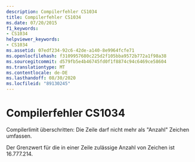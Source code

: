 ```yaml
---
description: Compilerfehler CS1034
title: Compilerfehler CS1034
ms.date: 07/20/2015
f1_keywords:
- CS1034
helpviewer_keywords:
- CS1034
ms.assetid: 07edf234-92c6-42de-a140-8e9964fcfe71
ms.openlocfilehash: f3109957680c225d2f105bba9572b772a1f98a38
ms.sourcegitcommit: d579fb5e4b46745fd0f1f8874c94c6469ce58604
ms.translationtype: MT
ms.contentlocale: de-DE
ms.lasthandoff: 08/30/2020
ms.locfileid: "89130245"
---
```

# <a name="compiler-error-cs1034"></a>Compilerfehler CS1034
Compilerlimit überschritten: Die Zeile darf nicht mehr als "Anzahl" Zeichen umfassen.  
  
 Der Grenzwert für die in einer Zeile zulässige Anzahl von Zeichen ist 16.777.214.
